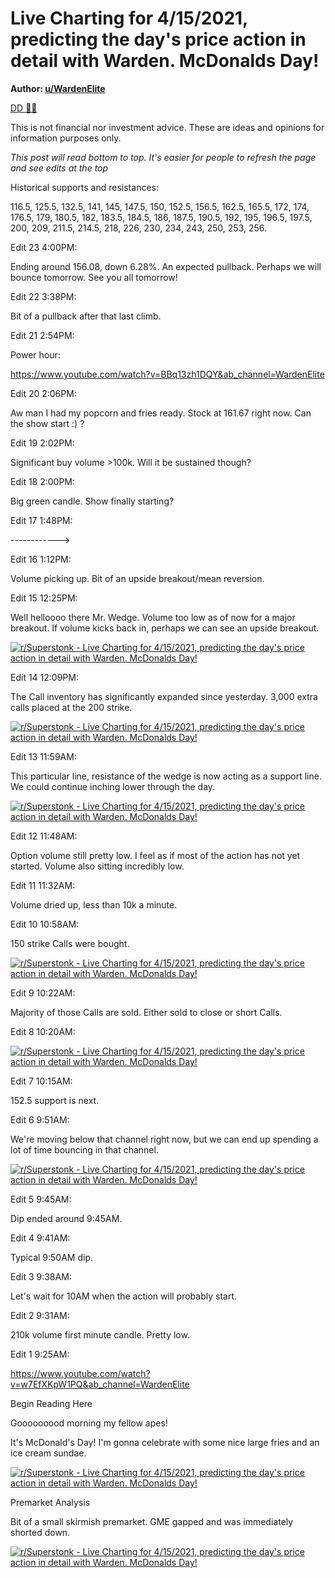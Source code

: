 Live Charting for 4/15/2021, predicting the day's price action in detail with Warden. McDonalds Day!
====================================================================================================

**Author: [u/WardenElite](https://www.reddit.com/user/WardenElite/)**

[DD 👨‍🔬](https://www.reddit.com/r/Superstonk/search?q=flair_name%3A%22DD%20%F0%9F%91%A8%E2%80%8D%F0%9F%94%AC%22&restrict_sr=1)

This is not financial nor investment advice. These are ideas and opinions for information purposes only.

*This post will read bottom to top. It's easier for people to refresh the page and see edits at the top*

Historical supports and resistances:

116.5, 125.5, 132.5, 141, 145, 147.5, 150, 152.5, 156.5, 162.5, 165.5, 172, 174, 176.5, 179, 180.5, 182, 183.5, 184.5, 186, 187.5, 190.5, 192, 195, 196.5, 197.5, 200, 209, 211.5, 214.5, 218, 226, 230, 234, 243, 250, 253, 256.

Edit 23 4:00PM:

Ending around 156.08, down 6.28%. An expected pullback. Perhaps we will bounce tomorrow. See you all tomorrow!

Edit 22 3:38PM:

Bit of a pullback after that last climb.

Edit 21 2:54PM:

Power hour:

<https://www.youtube.com/watch?v=BBq13zh1DQY&ab_channel=WardenElite>

Edit 20 2:06PM:

Aw man I had my popcorn and fries ready. Stock at 161.67 right now. Can the show start :) ?

Edit 19 2:02PM:

Significant buy volume >100k. Will it be sustained though?

Edit 18 2:00PM:

Big green candle. Show finally starting?

Edit 17 1:48PM:

------------>

Edit 16 1:12PM:

Volume picking up. Bit of an upside breakout/mean reversion.

Edit 15 12:25PM:

Well helloooo there Mr. Wedge. Volume too low as of now for a major breakout. If volume kicks back in, perhaps we can see an upside breakout.

[![r/Superstonk - Live Charting for 4/15/2021, predicting the day's price action in detail with Warden. McDonalds Day!](https://preview.redd.it/whcgi9yn5dt61.png?width=2144&format=png&auto=webp&s=4208b49542dd4313ad127bd92996250fb43c859f)](https://preview.redd.it/whcgi9yn5dt61.png?width=2144&format=png&auto=webp&s=4208b49542dd4313ad127bd92996250fb43c859f)

Edit 14 12:09PM:

The Call inventory has significantly expanded since yesterday. 3,000 extra calls placed at the 200 strike.

[![r/Superstonk - Live Charting for 4/15/2021, predicting the day's price action in detail with Warden. McDonalds Day!](https://preview.redd.it/a9spt8wv2dt61.png?width=1166&format=png&auto=webp&s=9b670c8923301162f8aa13b29cb81ea92a7f6498)](https://preview.redd.it/a9spt8wv2dt61.png?width=1166&format=png&auto=webp&s=9b670c8923301162f8aa13b29cb81ea92a7f6498)

Edit 13 11:59AM:

This particular line, resistance of the wedge is now acting as a support line. We could continue inching lower through the day.

[![r/Superstonk - Live Charting for 4/15/2021, predicting the day's price action in detail with Warden. McDonalds Day!](https://preview.redd.it/p246sjc51dt61.png?width=2143&format=png&auto=webp&s=2d019834f98f7000a74f3ddd5ab0ab45c09f9bf6)](https://preview.redd.it/p246sjc51dt61.png?width=2143&format=png&auto=webp&s=2d019834f98f7000a74f3ddd5ab0ab45c09f9bf6)

Edit 12 11:48AM:

Option volume still pretty low. I feel as if most of the action has not yet started. Volume also sitting incredibly low.

Edit 11 11:32AM:

Volume dried up, less than 10k a minute.

Edit 10 10:58AM:

150 strike Calls were bought.

[![r/Superstonk - Live Charting for 4/15/2021, predicting the day's price action in detail with Warden. McDonalds Day!](https://preview.redd.it/bci67zs1qct61.png?width=2278&format=png&auto=webp&s=e1a97ffd6867ffe858734dcb0eb9014980a2c7cb)](https://preview.redd.it/bci67zs1qct61.png?width=2278&format=png&auto=webp&s=e1a97ffd6867ffe858734dcb0eb9014980a2c7cb)

Edit 9 10:22AM:

Majority of those Calls are sold. Either sold to close or short Calls.

Edit 8 10:20AM:

[![r/Superstonk - Live Charting for 4/15/2021, predicting the day's price action in detail with Warden. McDonalds Day!](https://preview.redd.it/0phtzkcfjct61.png?width=2475&format=png&auto=webp&s=4ef777a156a6f74b430d9567a2d1ebad0c8f97b8)](https://preview.redd.it/0phtzkcfjct61.png?width=2475&format=png&auto=webp&s=4ef777a156a6f74b430d9567a2d1ebad0c8f97b8)

Edit 7 10:15AM:

152.5 support is next.

Edit 6 9:51AM:

We're moving below that channel right now, but we can end up spending a lot of time bouncing in that channel.

[![r/Superstonk - Live Charting for 4/15/2021, predicting the day's price action in detail with Warden. McDonalds Day!](https://preview.redd.it/ahogtb84ect61.png?width=2140&format=png&auto=webp&s=dddaf02f2a860fdeaea596ff8b4bac1898bf54f9)](https://preview.redd.it/ahogtb84ect61.png?width=2140&format=png&auto=webp&s=dddaf02f2a860fdeaea596ff8b4bac1898bf54f9)

Edit 5 9:45AM:

Dip ended around 9:45AM.

Edit 4 9:41AM:

Typical 9:50AM dip.

Edit 3 9:38AM:

Let's wait for 10AM when the action will probably start.

Edit 2 9:31AM:

210k volume first minute candle. Pretty low.

Edit 1 9:25AM:

<https://www.youtube.com/watch?v=w7EfXKpW1PQ&ab_channel=WardenElite>

Begin Reading Here

Gooooooood morning my fellow apes!

It's McDonald's Day! I'm gonna celebrate with some nice large fries and an ice cream sundae.

[![r/Superstonk - Live Charting for 4/15/2021, predicting the day's price action in detail with Warden. McDonalds Day!](https://preview.redd.it/yt44g0hm8ct61.png?width=1920&format=png&auto=webp&s=3669640786481afeaa708a3e33c0c8f87c69df40)](https://preview.redd.it/yt44g0hm8ct61.png?width=1920&format=png&auto=webp&s=3669640786481afeaa708a3e33c0c8f87c69df40)

Premarket Analysis

Bit of a small skirmish premarket. GME gapped and was immediately shorted down.

[![r/Superstonk - Live Charting for 4/15/2021, predicting the day's price action in detail with Warden. McDonalds Day!](https://preview.redd.it/9lwg68u39ct61.png?width=2140&format=png&auto=webp&s=20ceb6065f65cb56277d1aa42760727f9cc5baf8)](https://preview.redd.it/9lwg68u39ct61.png?width=2140&format=png&auto=webp&s=20ceb6065f65cb56277d1aa42760727f9cc5baf8)
